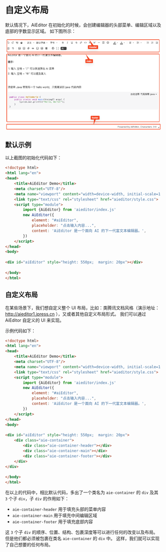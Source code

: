 # 自定义布局

默认情况下，AiEditor 在初始化的时候，会创建编辑器的头部菜单、编辑区域以及底部的字数显示区域。
如下图所示：

![](../../assets/image/aieditor-areas.png)

## 默认示例

以上截图的初始化代码如下：

```html
<!doctype html>
<html lang="en">
<head>
    <title>AiEditor Demo</title>
    <meta charset="UTF-8"/>
    <meta name="viewport" content="width=device-width, initial-scale=1.0"/>
    <link type="text/css" rel="stylesheet" href="aieditor/style.css">
    <script type="module">
        import {AiEditor} from 'aieditor/index.js'
        new AiEditor({
            element: "#aiEditor",
            placeholder: "点击输入内容...",
            content: 'AiEditor 是一个面向 AI 的下一代富文本编辑器。',
        })
    </script>
</head>
<body>

<div id="aiEditor" style="height: 550px;  margin: 20px"></div>

</body>
</html>
```

## 自定义布局

在某些场景下，我们想自定义整个 UI 布局，比如：类腾讯文档风格（演示地址： http://aieditor1.jpress.cn ），又或者其他自定义布局形式。
我们可以通过 AiEditor 自定义的 UI 来实现。



示例代码如下：

```html 20-24
<!doctype html>
<html lang="en">
<head>
    <title>AiEditor Demo</title>
    <meta charset="UTF-8"/>
    <meta name="viewport" content="width=device-width, initial-scale=1.0"/>
    <link type="text/css" rel="stylesheet" href="aieditor/style.css">
    <script type="module">
        import {AiEditor} from 'aieditor/index.js'
        new AiEditor({
            element: "#aiEditor",
            placeholder: "点击输入内容...",
            content: 'AiEditor 是一个面向 AI 的下一代富文本编辑器。',
        })
    </script>
</head>
<body>

<div id="aiEditor" style="height: 550px;  margin: 20px">
    <div class="aie-container">
        <div class="aie-container-header"></div>
        <div class="aie-container-main"></div>
        <div class="aie-container-footer"></div>
    </div>
</div>

</body>
</html>
```

在以上的代码中，相比默认代码，多出了一个类名为 `aie-container` 的 `div` 及其 `3` 个子 `div`，子 `div` 的作用如下：
- `aie-container-header` 用于填充头部的菜单内容
- `aie-container-main` 用于填充中间编辑区域
- `aie-container-footer` 用于填充底部内容

这 `3` 个子 `div` 的顺序、位置、结构、包裹深度等可以进行任何的改变以及布局。但是他们都必须被包裹在类名 `aie-container` 的 `div` 中。
这样，我们就可以实现了自己想要的任何布局。